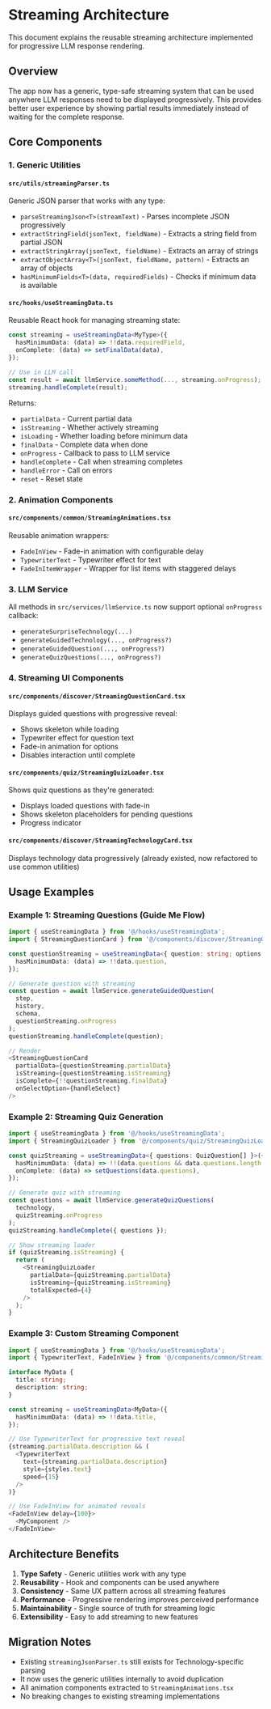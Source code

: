 # Streaming Architecture

This document explains the reusable streaming architecture implemented for progressive LLM response rendering.

## Overview

The app now has a generic, type-safe streaming system that can be used anywhere LLM responses need to be displayed progressively. This provides better user experience by showing partial results immediately instead of waiting for the complete response.

## Core Components

### 1. Generic Utilities

#### `src/utils/streamingParser.ts`
Generic JSON parser that works with any type:
- `parseStreamingJson<T>(streamText)` - Parses incomplete JSON progressively
- `extractStringField(jsonText, fieldName)` - Extracts a string field from partial JSON
- `extractStringArray(jsonText, fieldName)` - Extracts an array of strings
- `extractObjectArray<T>(jsonText, fieldName, pattern)` - Extracts an array of objects
- `hasMinimumFields<T>(data, requiredFields)` - Checks if minimum data is available

#### `src/hooks/useStreamingData.ts`
Reusable React hook for managing streaming state:
```typescript
const streaming = useStreamingData<MyType>({
  hasMinimumData: (data) => !!data.requiredField,
  onComplete: (data) => setFinalData(data),
});

// Use in LLM call
const result = await llmService.someMethod(..., streaming.onProgress);
streaming.handleComplete(result);
```

Returns:
- `partialData` - Current partial data
- `isStreaming` - Whether actively streaming
- `isLoading` - Whether loading before minimum data
- `finalData` - Complete data when done
- `onProgress` - Callback to pass to LLM service
- `handleComplete` - Call when streaming completes
- `handleError` - Call on errors
- `reset` - Reset state

### 2. Animation Components

#### `src/components/common/StreamingAnimations.tsx`
Reusable animation wrappers:
- `FadeInView` - Fade-in animation with configurable delay
- `TypewriterText` - Typewriter effect for text
- `FadeInItemWrapper` - Wrapper for list items with staggered delays

### 3. LLM Service

All methods in `src/services/llmService.ts` now support optional `onProgress` callback:
- `generateSurpriseTechnology(...)`
- `generateGuidedTechnology(..., onProgress?)`
- `generateGuidedQuestion(..., onProgress?)`
- `generateQuizQuestions(..., onProgress?)`

### 4. Streaming UI Components

#### `src/components/discover/StreamingQuestionCard.tsx`
Displays guided questions with progressive reveal:
- Shows skeleton while loading
- Typewriter effect for question text
- Fade-in animation for options
- Disables interaction until complete

#### `src/components/quiz/StreamingQuizLoader.tsx`
Shows quiz questions as they're generated:
- Displays loaded questions with fade-in
- Shows skeleton placeholders for pending questions
- Progress indicator

#### `src/components/discover/StreamingTechnologyCard.tsx`
Displays technology data progressively (already existed, now refactored to use common utilities)

## Usage Examples

### Example 1: Streaming Questions (Guide Me Flow)

```typescript
import { useStreamingData } from '@/hooks/useStreamingData';
import { StreamingQuestionCard } from '@/components/discover/StreamingQuestionCard';

const questionStreaming = useStreamingData<{ question: string; options: string[] }>({
  hasMinimumData: (data) => !!data.question,
});

// Generate question with streaming
const question = await llmService.generateGuidedQuestion(
  step,
  history,
  schema,
  questionStreaming.onProgress
);
questionStreaming.handleComplete(question);

// Render
<StreamingQuestionCard
  partialData={questionStreaming.partialData}
  isStreaming={questionStreaming.isStreaming}
  isComplete={!!questionStreaming.finalData}
  onSelectOption={handleSelect}
/>
```

### Example 2: Streaming Quiz Generation

```typescript
import { useStreamingData } from '@/hooks/useStreamingData';
import { StreamingQuizLoader } from '@/components/quiz/StreamingQuizLoader';

const quizStreaming = useStreamingData<{ questions: QuizQuestion[] }>({
  hasMinimumData: (data) => !!(data.questions && data.questions.length > 0),
  onComplete: (data) => setQuestions(data.questions),
});

// Generate quiz with streaming
const questions = await llmService.generateQuizQuestions(
  technology,
  quizStreaming.onProgress
);
quizStreaming.handleComplete({ questions });

// Show streaming loader
if (quizStreaming.isStreaming) {
  return (
    <StreamingQuizLoader
      partialData={quizStreaming.partialData}
      isStreaming={quizStreaming.isStreaming}
      totalExpected={4}
    />
  );
}
```

### Example 3: Custom Streaming Component

```typescript
import { useStreamingData } from '@/hooks/useStreamingData';
import { TypewriterText, FadeInView } from '@/components/common/StreamingAnimations';

interface MyData {
  title: string;
  description: string;
}

const streaming = useStreamingData<MyData>({
  hasMinimumData: (data) => !!data.title,
});

// Use TypewriterText for progressive text reveal
{streaming.partialData.description && (
  <TypewriterText
    text={streaming.partialData.description}
    style={styles.text}
    speed={15}
  />
)}

// Use FadeInView for animated reveals
<FadeInView delay={100}>
  <MyComponent />
</FadeInView>
```

## Architecture Benefits

1. **Type Safety** - Generic utilities work with any type
2. **Reusability** - Hook and components can be used anywhere
3. **Consistency** - Same UX pattern across all streaming features
4. **Performance** - Progressive rendering improves perceived performance
5. **Maintainability** - Single source of truth for streaming logic
6. **Extensibility** - Easy to add streaming to new features

## Migration Notes

- Existing `streamingJsonParser.ts` still exists for Technology-specific parsing
- It now uses the generic utilities internally to avoid duplication
- All animation components extracted to `StreamingAnimations.tsx`
- No breaking changes to existing streaming implementations
